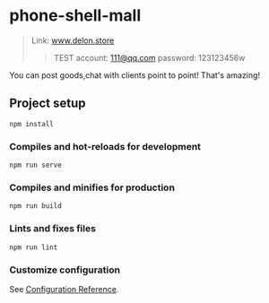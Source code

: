 # phone-shell-mall
> Link: www.delon.store
> > TEST account: 111@qq.com password: 123123456w  

You can post goods,chat with clients point to point! That's amazing!

## Project setup
```
npm install
```

### Compiles and hot-reloads for development
```
npm run serve
```

### Compiles and minifies for production
```
npm run build
```

### Lints and fixes files
```
npm run lint
```

### Customize configuration
See [Configuration Reference](https://cli.vuejs.org/config/).
